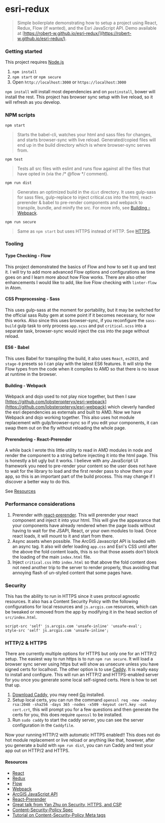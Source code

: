 # esri-redux
> Simple boilerplate demonstrating how to setup a project using React, Redux, Flow (if wanted), and the Esri JavaScript API. Demo available at [https://robert-w.github.io/esri-redux/](https://robert-w.github.io/esri-redux/).

### Getting started
This project requires [Node.js](https://nodejs.org/en/)

1. `npm install`
2. `npm start` or `npm secure`
3. Open `http://localhost:3000` or `https://localhost:3000`

`npm install` will install most dependencies and on `postinstall`, bower will install the rest.  This project has browser sync setup with live reload, so it will refresh as you develop.

### NPM scripts
`npm start`
> Starts the babel-cli, watches your html and sass files for changes, and starts browser-sync with live reload.  Generated/copied files will end up in the build directory which is where browser-sync serves from.

`npm test`
> Tests all src files with eslint and runs flow against all the files that have opted in (via the /\* @flow \*/ comment).

`npm run dist`
> Generates an optimized build in the `dist` directory. It uses gulp-sass for sass files, gulp-replace to inject critical.css into the html, react-prerender & babel to pre-render components and webpack to transpile, bundle, and minify the src. For more info, see [Building - Webpack](#building---webpack).

`npm run secure`
> Same as `npm start` but uses HTTPS instead of HTTP. See [HTTPS](#HTTPS).

### Tooling

#### Type Checking - Flow
This project demonstrated the basics of Flow and how to set it up and test it. I will try to add more advanced Flow options and configurations as time goes on and I learn more about how Flow works. There are also other enhancements I would like to add, like live Flow checking with `linter-flow` in Atom.

#### CSS Preprocessing - Sass
This uses gulp-sass at the moment for portability, but it may be switched for the official sass Ruby gem at some point if it becomes necessary, for now this works. Also since this uses browser-sync, if you reconfigure the `sass-build` gulp task to only process `app.scss` and put `critical.scss` into a separate task, browser-sync would inject the css into the page without reload.

#### ES6 - Babel
This uses Babel for transpiling the build, it also uses `React`, `es2015`, and `stage-0` presets so I can play with the latest ES6 features.  It will strip the Flow types from the code when it compiles to AMD so that there is no issue at runtime in the browser.

#### Building - Webpack
Webpack and dojo used to not play nice together, but then I saw [https://github.com/lobsteropteryx/esri-webpack](https://github.com/lobsteropteryx/esri-webpack) which cleverly handled the esri dependencies as externals and built to AMD.  Now we have Webpack and dojo working together.  This also uses hot module replacement with gulp/browser-sync so if you edit your components, it can swap them out on the fly without reloading the whole page.

#### Prerendering - React-Prerender
A while back I wrote this little utility to read in AMD modules in node and render the component to a string before injecting it into the html page.  This is honestly a bit ugly but it works.  I believe with any JavaScript UI framework you need to pre-render your content so the user does not have to wait for the library to load and the first render pass to show them your app, so this is an important part of the build process.  This may change if I discover a better way to do this.

See [Resources](#resources)


### Performance considerations
1. Prerender with [react-prerender](https://github.com/Robert-W/react-prerender).  This will prerender your react component and inject it into your html.  This will give the appearance that your components have already rendered when the page loads without having to wait for the JSAPI, React, or your own modules to load.  Once react loads, it will mount to it and start from there.
2. Async assets when possible.  The ArcGIS Javascript API is loaded with an async tag.  It also will defer loading `app.css` and Esri's CSS until after the above the fold content loads, this is so that those assets don't block the loading of the main `index.html` file.
3. Inject `critical.css` into `index.html` so that above the fold content does not need another trip to the server to render properly, thus avoiding that annoying flash of un-styled content that some pages have.

### Security
This has the ability to run in HTTPS since it uses protocol agnostic resources. It also has a Content Security Policy with the following configurations for local resources and `js.arcgis.com` resources, which can be tweaked or removed from the app by modifying it in the head section of `src/index.html`.

```
script-src 'self' js.arcgis.com 'unsafe-inline' 'unsafe-eval';
style-src 'self' js.arcgis.com 'unsafe-inline';
```

### HTTP/2 & HTTPS
There are currently multiple options for HTTPS but only one for an HTTP/2 setup. The easiest way to run https is to run `npm run secure`.  It will load a browser sync server using https but will show as unsecure unless you have signed certs for localhost. The other option is to use [Caddy](https://caddyserver.com/).  It is really easy to install and configure.  This will run an HTTP/2 and HTTPS-enabled server for you once you generate some local self-signed certs.  Here is how to set that up.

1. [Download Caddy](https://caddyserver.com/docs/getting-started), you may need [Go](https://golang.org/) installed.
2. Setup local certs, you can run the command `openssl req -new -newkey rsa:2048 -sha256 -days 365 -nodes -x509 -keyout cert.key -out cert.crt`, this will prompt you for a few questions and then generate the certs for you, this does require `openssl` to be installed.
3. Run `sudo caddy` to start the caddy server, you can see the server configuration in the `Caddyfile`.

Now your running HTTP/2 with automatic HTTPS enabled!! This does not do hot module replacement or live reload or anything like that, however, after you generate a build with `npm run dist`, you can run Caddy and test your app out on HTTP/2 and HTTPS.



#### Resources
* [React](https://facebook.github.io/react/)
* [Redux](http://redux.js.org/)
* [Flow](http://flowtype.org/)
* [Webpack](https://webpack.github.io/)
* [ArcGIS JavaScript API](https://js.arcgis.com)
* [React-Prerender](https://github.com/Robert-W/react-prerender)
* [Great talk from Yan Zhu on Security, HTTPS, and CSP](https://www.youtube.com/watch?v=CDdYu2CJ-SU)
* [Content-Security-Policy Spec](https://www.w3.org/TR/CSP/)
* [Tutorial on Content-Security-Policy Meta tags](http://www.html5rocks.com/en/tutorials/security/content-security-policy/)
